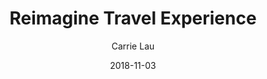 ---
title: Reimagine Travel Experience
author: Carrie Lau
date: 2018-11-03
hero: ./images/cathayPacific.png
excerpt: With the growing community interest in Gatsby, we hope to create more resources that make it easier for anyone to grasp the power of this incredible tool.
---